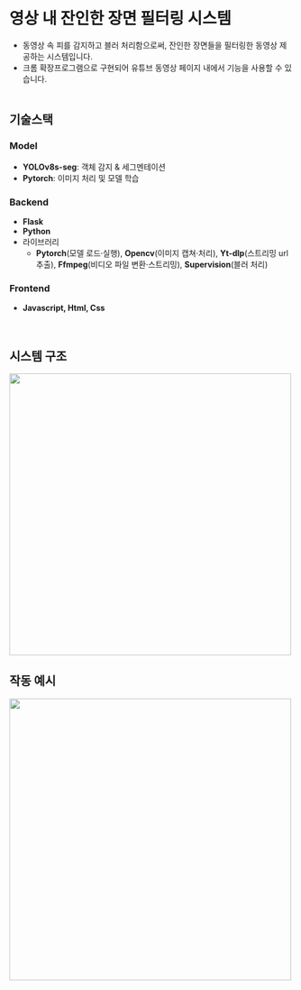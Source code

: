 # 영상 내 잔인한 장면 필터링 시스템
- 동영상 속 피를 감지하고 블러 처리함으로써, 잔인한 장면들을 필터링한 동영상 제공하는 시스템입니다.
- 크롬 확장프로그램으로 구현되어 유튜브 동영상 페이지 내에서 기능을 사용할 수 있습니다.<br/><br/>

## 기술스택
### Model
- **YOLOv8s-seg**: 객체 감지 & 세그멘테이션
- **Pytorch**: 이미지 처리 및 모델 학습
  
### Backend
- **Flask**
- **Python**
- 라이브러리
  - **Pytorch**(모델 로드·실행), **Opencv**(이미지 캡쳐·처리), **Yt-dlp**(스트리밍 url 추출), **Ffmpeg**(비디오 파일 변환·스트리밍), **Supervision**(블러 처리)
  
### Frontend
- **Javascript, Html, Css**

<br/>


## 시스템 구조
<img src="https://github.com/user-attachments/assets/02997ffd-b47e-479f-8e85-83b70eafaf3e" width="500"/>
<br/>


## 작동 예시
<img src="https://github.com/user-attachments/assets/7586721d-fd76-4fc3-8948-2f078097d519" width="500"/>
<br/>


